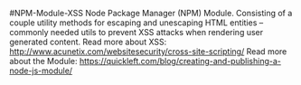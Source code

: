 #NPM-Module-XSS
Node Package Manager (NPM) Module.
Consisting of a couple utility methods for escaping and unescaping HTML entities – commonly needed utils to prevent XSS attacks when rendering user generated content.
Read more about XSS: http://www.acunetix.com/websitesecurity/cross-site-scripting/
Read more about the Module: https://quickleft.com/blog/creating-and-publishing-a-node-js-module/


